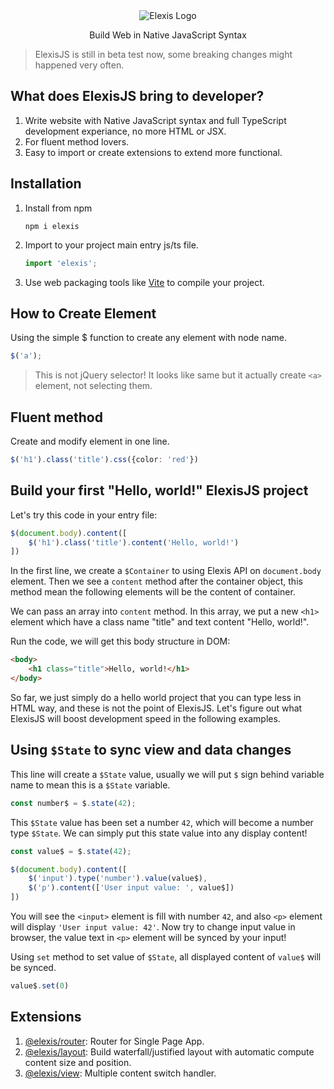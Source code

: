 <picture style="display: flex; justify-content: center">
  <source media="(prefers-color-scheme: dark)" srcset="https://git.defaultkavy.com/defaultkavy/elexis/raw/branch/assets/logo_light.png">
  <source media="(prefers-color-scheme: light)" srcset="https://git.defaultkavy.com/defaultkavy/elexis/raw/branch/assets/logo_dark.png">
  <img src="https://git.defaultkavy.com/defaultkavy/elexis/raw/branch/assets/logo_dark.png" alt="Elexis Logo">
</picture>
<p style="text-align: center">Build Web in Native JavaScript Syntax</p>

> ElexisJS is still in beta test now, some breaking changes might happened very often.

## What does ElexisJS bring to developer?
1. Write website with Native JavaScript syntax and full TypeScript development experiance, no more HTML or JSX.
2. For fluent method lovers.
3. Easy to import or create extensions to extend more functional.

## Installation
1. Install from npm
    ```
    npm i elexis
    ```
2. Import to your project main entry js/ts file.
    ```ts
    import 'elexis';
    ```
3. Use web packaging tools like [Vite](https://vitejs.dev/) to compile your project.

## How to Create Element
Using the simple $ function to create any element with node name.
```ts
$('a');
```
> This is not jQuery selector! It looks like same but it actually create `<a>` element, not selecting them.

## Fluent method
Create and modify element in one line.
```ts
$('h1').class('title').css({color: 'red'})
```

## Build your first "Hello, world!" ElexisJS project
Let's try this code in your entry file:

```ts
$(document.body).content([
    $('h1').class('title').content('Hello, world!')
])
```

In the first line, we create a `$Container` to using Elexis API on `document.body` element. Then we see a `content` method after the container object, this method mean the following elements will be the content of container.

We can pass an array into `content` method. In this array, we put a new `<h1>` element which have a class name "title" and text content "Hello, world!".

Run the code, we will get this body structure in DOM:

```html
<body>
    <h1 class="title">Hello, world!</h1>
</body>
```

So far, we just simply do a hello world project that you can type less in HTML way, and these is not the point of ElexisJS. Let's figure out what ElexisJS will boost development speed in the following examples.

## Using `$State` to sync view and data changes

This line will create a `$State` value, usually we will put `$` sign behind variable name to mean this is a `$State` variable.

```ts
const number$ = $.state(42);
```

This `$State` value has been set a number `42`, which will become a number type `$State`. We can simply put this state value into any display content!

```ts
const value$ = $.state(42);

$(document.body).content([
    $('input').type('number').value(value$),
    $('p').content(['User input value: ', value$])
])
```

You will see the `<input>` element is fill with number `42`, and also `<p>` element will display `'User input value: 42'`. Now try to change input value in browser, the value text in `<p>` element will be synced by your input!

Using `set` method to set value of `$State`, all displayed content of `value$` will be synced.
```ts
value$.set(0)
```

## Extensions
1. [@elexis/router](https://git.defaultkavy.com/elexis/router): Router for Single Page App.
2. [@elexis/layout](https://git.defaultkavy.com/elexis/layout): Build waterfall/justified layout with automatic compute content size and position.
3. [@elexis/view](https://git.defaultkavy.com/elexis/view): Multiple content switch handler.